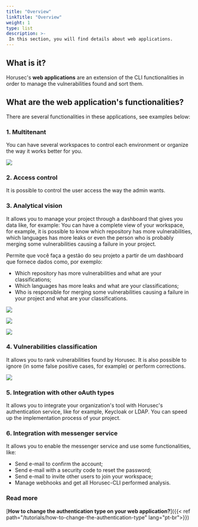 ```yaml
---
title: "Overview"
linkTitle: "Overview"
weight: 1
type: list
description: >-
 In this section, you will find details about web applications.
---
```


## **What is it?**
Horusec's **web applications** are an extension of the CLI functionalities in order to manage the vulnerabilities found and sort them. 

## **What are the web application's functionalities?**

There are several functionalities in these applications, see examples below:

### **1. Multitenant**

You can have several workspaces to control each environment or organize the way it works better for you.

![](/docs/ptbr/web/overview/0-multitenant.png)

### **2. Access control**

It is possible to control the user access the way the admin wants.

### **3. Analytical vision**

It allows you to manage your project through a dashboard that gives you data like, for example:  You can have a complete view of your workspace, for example, it is possible to know which repository has more vulnerabilities, which languages has more leaks or even the person who is probably merging some vulnerabilities causing a failure in your project.

Permite que você faça a gestão do seu projeto a partir de um dashboard que fornece dados como, por exemplo:

* Which repository has more vulnerabilities and what are your classifications;
* Which languages has more leaks and what are your classifications;
* Who is responsible for merging some vulnerabilities causing a failure in your project and what are your classifications.

![](/docs/ptbr/web/overview/1-1-analytic.png)

![](/docs/ptbr/web/overview/1-2-analytic.png)

![](/docs/ptbr/web/overview/1-3-analytic.png)

### **4. Vulnerabilities classification**

It allows you to rank vulnerabilities found by Horusec. It is also possible to ignore (in some false positive cases, for example) or perform corrections.

![](/docs/ptbr/web/overview/2-vulneravilities.png)

### **5. Integration with other oAuth types**

It allows you to integrate your organization's tool with Horusec's authentication service, like for example, Keycloak or LDAP. You can speed up the implementation process of your project.

### **6. Integration with messenger service**

It allows you to enable the messenger service and use some functionalities, like: 

- Send e-mail to confirm the account; 
- Send e-mail with a security code to reset the password; 
- Send e-mail to invite other users to join your workspace;
- Manage webhooks and get all Horusec-CLI performed analysis. 


### Read more
 [**How to change the authentication type on your web application?**]({{< ref path="/tutorials/how-to-change-the-authentication-type" lang="pt-br">}})